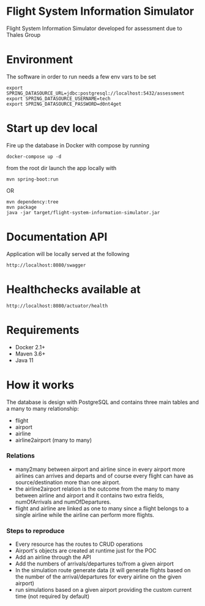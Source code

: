 # Flight System Information Simulator
Flight System Information Simulator developed for assessment due to Thales Group

# Environment
The software in order to run needs a few env vars to be set
```$xslt
export SPRING_DATASOURCE_URL=jdbc:postgresql://localhost:5432/assessment
export SPRING_DATASOURCE_USERNAME=tech
export SPRING_DATASOURCE_PASSWORD=d0nt4get
```

# Start up dev local
Fire up the database in Docker with compose by running
```$xslt
docker-compose up -d
```
from the root dir launch the app locally with
```$xslt
mvn spring-boot:run
```
OR
```$xslt
mvn dependency:tree
mvn package
java -jar target/flight-system-information-simulator.jar
```

# Documentation API
Application will be locally served at the following
```$xslt
http://localhost:8080/swagger
```

# Healthchecks available at
```$xslt
http://localhost:8080/actuator/health
```

# Requirements
- Docker 2.1+
- Maven 3.6+
- Java 11

# How it works
The database is design with PostgreSQL and contains three main tables and a many to many relationship:
- flight
- airport
- airline
- airline2airport (many to many)
### Relations
- many2many between airport and airline since in every airport more airlines can arrives and departs and of course 
every flight can have as source/destination more than one airport.
- the airline2airport relation is the outcome from the many to many between airline and airport and it contains two 
extra fields, numOfArrivals and numOfDepartures.
- flight and airline are linked as one to many since a flight belongs to a single airline while the airline can 
perform more flights.

### Steps to reproduce
- Every resource has the routes to CRUD operations
- Airport's objects are created at runtime just for the POC
- Add an airline through the API
- Add the numbers of arrivals/departures to/from a given airport
- In the simulation route generate data (it will generate flights based on the number of the arrival/departures for 
every airline on the given airport)
- run simulations based on a given airport providing the custom current time (not required by default)
